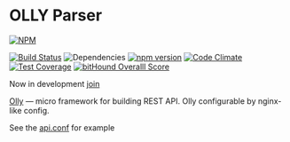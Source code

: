 # OLLY Parser

 [![NPM](https://nodei.co/npm/olly.parser.png?downloads=true&downloadRank=true&stars=true)](https://nodei.co/npm/olly.parser/)

 [![Build Status](https://travis-ci.org/AtomixInteractions/olly.parser.svg?branch=master)](https://travis-ci.org/AtomixInteractions/olly.parser)
 ![Dependencies](https://david-dm.org/atomixinteractions/olly.parser.svg)
 [![npm version](https://badge.fury.io/js/olly.parser.svg)](https://npmjs.com/olly.parser)
 [![Code Climate](https://codeclimate.com/github/AtomixInteractions/olly.parser/badges/gpa.svg)](https://codeclimate.com/github/AtomixInteractions/olly.parser)
 [![Test Coverage](https://codeclimate.com/github/AtomixInteractions/olly.parser/badges/coverage.svg)](https://codeclimate.com/github/AtomixInteractions/olly.parser/coverage)
 [![bitHound Overalll Score](https://www.bithound.io/github/AtomixInteractions/olly.parser/badges/score.svg)](https://www.bithound.io/github/AtomixInteractions/olly.parser)

Now in development [join](https://github.com/AtomixInteractions/olly.parser/pulls)

[Olly](http://npm.im/olly) — micro framework for building REST API. Olly configurable by nginx-like config.

See the [api.conf](api.conf) for example